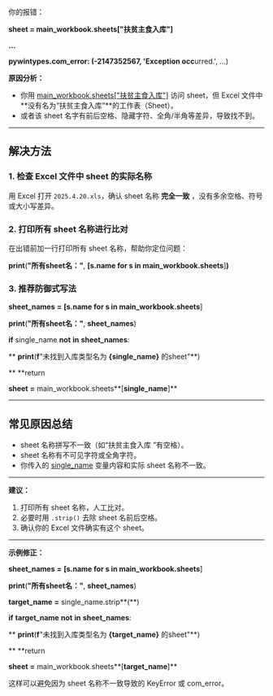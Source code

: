 你的报错：

**sheet = main_workbook.sheets["扶贫主食入库"]**

**...**

**pywintypes.com_error: (-2147352567, 'Exception occ**urred.', ...)

**原因分析：**

* 你用 [main_workbook.sheets[&#34;扶贫主食入库&#34;]](vscode-file://vscode-app/e:/Microsoft%20VS%20Code/resources/app/out/vs/code/electron-sandbox/workbench/workbench.html) 访问 sheet，但 Excel 文件中**没有名为“扶贫主食入库”**的工作表（Sheet）。
* 或者该 sheet 名字有前后空格、隐藏字符、全角/半角等差异，导致找不到。

---

## 解决方法

### 1. 检查 Excel 文件中 sheet 的实际名称

用 Excel 打开 `2025.4.20.xls`，确认 sheet 名称 **完全一致** ，没有多余空格、符号或大小写差异。

### 2. 打印所有 sheet 名称进行比对

在出错前加一行打印所有 sheet 名称，帮助你定位问题：

**print**(**"所有sheet名："**, **[**s**.name **for** **s** **in** main_workbook.sheets**]**)**

### 3. 推荐防御式写法

**sheet_names** **=** **[**s**.name **for** **s** **in** main_workbook.sheets**]

**print**(**"所有sheet名："**, **sheet_names**)

**if** single_name **not** **in** **sheet_names**:

**    **print**(**f**"未找到入库类型名为 **{**single_name**}** 的sheet"**)

**    **return

**sheet** **=** main_workbook.sheets**[**single_name**]**

---

## 常见原因总结

* sheet 名称拼写不一致（如“扶贫主食入库 ”有空格）。
* sheet 名称有不可见字符或全角字符。
* 你传入的 [single_name](vscode-file://vscode-app/e:/Microsoft%20VS%20Code/resources/app/out/vs/code/electron-sandbox/workbench/workbench.html) 变量内容和实际 sheet 名称不一致。

---

**建议：**

1. 打印所有 sheet 名称，人工比对。
2. 必要时用 `.strip()` 去除 sheet 名前后空格。
3. 确认你的 Excel 文件确实有这个 sheet。

---

**示例修正：**

**sheet_names** **=** **[**s**.name **for** **s** **in** main_workbook.sheets**]

**print**(**"所有sheet名："**, **sheet_names**)

**target_name** **=** single_name.strip**(**)

**if** **target_name** **not** **in** **sheet_names**:

**    **print**(**f**"未找到入库类型名为 **{**target_name**}** 的sheet"**)

**    **return

**sheet** **=** main_workbook.sheets**[**target_name**]**

这样可以避免因为 sheet 名称不一致导致的 KeyError 或 com_error。
